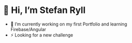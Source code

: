 <h1>👋 Hi, I’m Stefan Ryll</h1>



- 🌱 I’m currently working on my first Portfolio and learning Firebase/Angular
- ⚡ Looking for a new challenge

<!---
StefanRyll/StefanRyll is a ✨ special ✨ repository because its `README.md` (this file) appears on your GitHub profile.
You can click the Preview link to take a look at your changes.
--->
